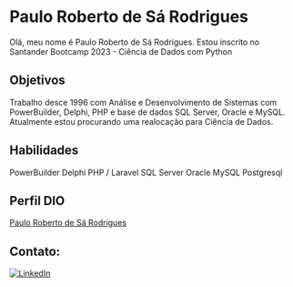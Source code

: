 # Paulo Roberto de Sá Rodrigues
Olá, meu nome é Paulo Roberto de Sá Rodrigues. 
Estou inscrito no Santander Bootcamp 2023 - Ciência de Dados com Python

## Objetivos
Trabalho desce 1996 com Análise e Desenvolvimento de Sistemas com PowerBuilder, Delphi, PHP e base de dados SQL Server, Oracle e MySQL. Atualmente estou procurando uma realocação para Ciência de Dados.

## Habilidades
PowerBuilder
Delphi
PHP / Laravel
SQL Server
Oracle
MySQL
Postgresql


## Perfil DIO
[Paulo Roberto de Sá Rodrigues](https://web.dio.me/users/paulorsr/?tab=skills)

## Contato:
[![LinkedIn](https://img.shields.io/badge/LinkedIn-000?style=for-the-badge&logo=linkedin&logoColor=0E76A8)](https://www.linkedin.com/in/paulorsr/)

